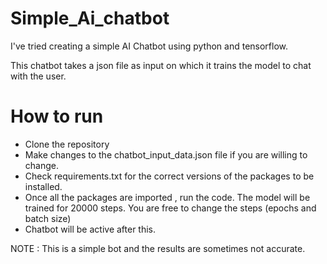 # Simple_Ai_chatbot

I've tried creating a simple AI Chatbot using python and tensorflow.

This chatbot takes a json file as input on which it trains the model to chat with the user.

# How to run 
- Clone the repository
- Make changes to the chatbot_input_data.json file if you are willing to change.
- Check requirements.txt for the correct versions of the packages to be installed.
- Once all the packages are imported , run the code. The model will be trained for 20000 steps.
You are free to change the steps (epochs and batch size)
- Chatbot will be active after this.

NOTE : This is a simple bot and the results are sometimes not accurate.
